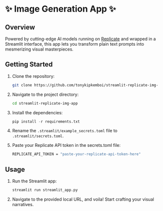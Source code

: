 # ✨ Image Generation App ✨





## Overview

Powered by cutting-edge AI models running on [Replicate](https://replicate.com/about) and wrapped in a Streamlit interface, this app lets you transform plain text prompts into mesmerizing visual masterpieces.


## Getting Started

1. Clone the repository:

   ```bash
   git clone https://github.com/tonykipkemboi/streamlit-replicate-img-app.git
   ```

2. Navigate to the project directory:

   ```bash
   cd streamlit-replicate-img-app
   ```

3. Install the dependencies:

   ```python
   pip install -r requirements.txt
   ```

4. Rename the `.streamlit/example_secrets.toml` file to `.streamlit/secrets.toml`.

5. Paste your Replicate API token in the secrets.toml file:

   ```bash
   REPLICATE_API_TOKEN = "paste-your-replicate-api-token-here"
   ```

## Usage

1. Run the Streamlit app:

   ```python
   streamlit run streamlit_app.py
   ```

2. Navigate to the provided local URL, and voila! Start crafting your visual narratives.

